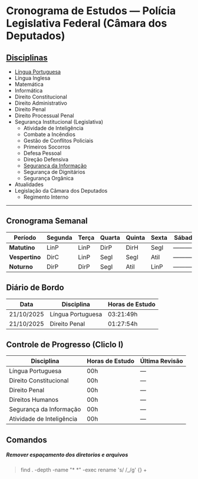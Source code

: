 # Cronograma de Estudos — Polícia Legislativa Federal (Câmara dos Deputados)

## [Disciplinas](../a_cronograma/disciplinas.md)

* [Língua Portuguesa](../b_disciplinas/a_modulo_basico/a_lingua_portuguesa/lingua_portuguesa.md)
* Língua Inglesa  
* Matemática  
* Informática  
* Direito Constitucional  
* Direito Administrativo  
* Direito Penal  
* Direito Processual Penal  
* Segurança Institucional (Legislativa)  
    * Atividade de Inteligência
    * Combate a Incêndios
    * Gestão de Conflitos Policiais
    * Primeiros Socorros
    * Defesa Pessoal
    * Direção Defensiva
    * [Segurança da Informação](../b_disciplinas/c_modulo_especialista/seguranca_da_informacao/seguranca_da_informacao.md)
    * Segurança de Dignitários
    * Segurança Orgânica  
* Atualidades  
* Legislação da Câmara dos Deputados
    * Regimento Interno

---

## Cronograma Semanal

|Período|Segunda|Terça|Quarta|Quinta|Sexta|Sábado|Domingo|
|---------------|----|----|----|----|----|----|----|
|**Matutino**   |LinP|LinP|DirP|DirH|SegI|————|LinP|
| **Vespertino**|DirC|LinP|SegI|SegI|AtiI|————|DirC|
| **Noturno**   |DirP|DirP|SegI|AtiI|LinP|————|DirP|

## Diário de Bordo

|Data|Disciplina|Horas de Estudo|
|---|---|---|
|21/10/2025|Língua Portuguesa|03:21:49h|
|21/10/2025|Direito Penal|01:27:54h|

## Controle de Progresso (Cliclo I)

| Disciplina | Horas de Estudo | Última Revisão |
|---|---|---|
|Língua Portuguesa|00h|—|
|Direito Constitucional|00h|—|
|Direito Penal|00h|—|
|Direitos Humanos|00h|—|
|Segurança da Informação|00h|—|
|Atividade de Inteligência|00h|—|

## Comandos

##### Remover espaçamento dos diretorios e arquivos
> find . -depth -name "* *" -exec rename 's/ /_/g' {} +
